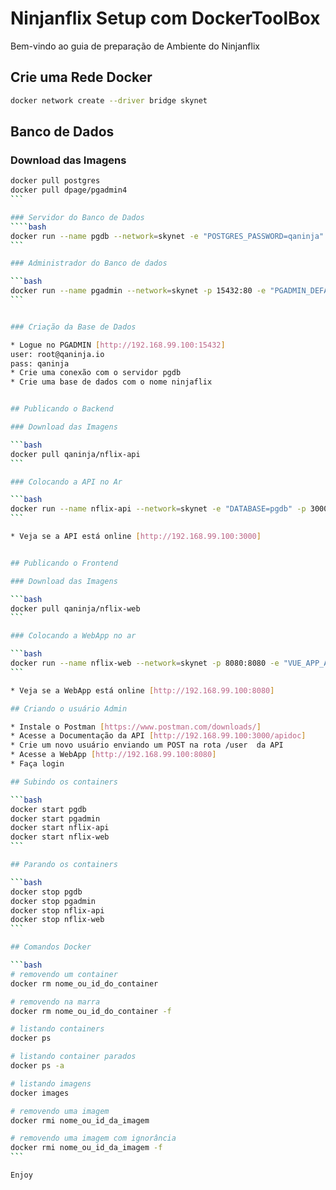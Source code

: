 # Ninjanflix Setup com DockerToolBox

Bem-vindo ao guia de preparação de Ambiente do Ninjanflix

## Crie uma Rede Docker

```bash
docker network create --driver bridge skynet
````

## Banco de Dados

### Download das Imagens
````bash
docker pull postgres
docker pull dpage/pgadmin4
```

### Servidor do Banco de Dados
````bash
docker run --name pgdb --network=skynet -e "POSTGRES_PASSWORD=qaninja" -p 5432:5432 -v var/lib/postgresql/data -d postgres
```

### Administrador do Banco de dados

```bash
docker run --name pgadmin --network=skynet -p 15432:80 -e "PGADMIN_DEFAULT_EMAIL=root@qaninja.io" -e "PGADMIN_DEFAULT_PASSWORD=qaninja" -d dpage/pgadmin4
```


### Criação da Base de Dados

* Logue no PGADMIN [http://192.168.99.100:15432]
user: root@qaninja.io
pass: qaninja
* Crie uma conexão com o servidor pgdb
* Crie uma base de dados com o nome ninjaflix


## Publicando o Backend

### Download das Imagens

```bash
docker pull qaninja/nflix-api
```

### Colocando a API no Ar

```bash
docker run --name nflix-api --network=skynet -e "DATABASE=pgdb" -p 3000:3000 -d qaninja/nflix-api
```

* Veja se a API está online [http://192.168.99.100:3000]


## Publicando o Frontend

### Download das Imagens

```bash
docker pull qaninja/nflix-web
```

### Colocando a WebApp no ar 

```bash
docker run --name nflix-web --network=skynet -p 8080:8080 -e "VUE_APP_API=http://192.168.99.100:3000" -d qaninja/nflix-web
```

* Veja se a WebApp está online [http://192.168.99.100:8080]

## Criando o usuário Admin

* Instale o Postman [https://www.postman.com/downloads/]
* Acesse a Documentação da API [http://192.168.99.100:3000/apidoc]
* Crie um novo usuário enviando um POST na rota /user  da API
* Acesse a WebApp [http://192.168.99.100:8080]
* Faça login

## Subindo os containers

```bash
docker start pgdb
docker start pgadmin
docker start nflix-api
docker start nflix-web
```

## Parando os containers

```bash
docker stop pgdb
docker stop pgadmin
docker stop nflix-api
docker stop nflix-web
```

## Comandos Docker

```bash
# removendo um container
docker rm nome_ou_id_do_container

# removendo na marra
docker rm nome_ou_id_do_container -f

# listando containers
docker ps

# listando container parados
docker ps -a

# listando imagens
docker images

# removendo uma imagem
docker rmi nome_ou_id_da_imagem

# removendo uma imagem com ignorância
docker rmi nome_ou_id_da_imagem -f
```

Enjoy
